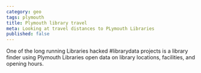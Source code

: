 ```yaml
---
category: geo
tags: plymouth
title: Plymouth library travel
meta: Looking at travel distances to PLymouth Libraries
published: false
---
```



One of the long running Libraries hacked #librarydata projects is a library finder using Plymouth Libraries open data on library locations, facilities, and opening hours.